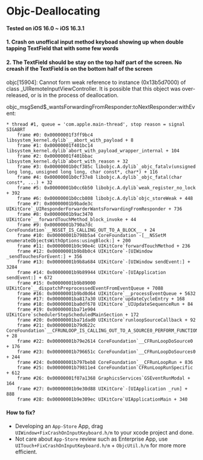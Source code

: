 # Objc-Deallocating


#### Tested on iOS 16.0 ~ iOS 16.3.1

#### 1. Crash on unoffical input method keyboad showing up when double tapping TextField that with some few words

#### 2. The TextField should be stay on the top half part of the screen. No creash if the TextField is on the bottom half of the screen

objc[15904]: Cannot form weak reference to instance (0x13b5d7000) of class _UIRemoteInputViewController. It is possible that this object was over-released, or is in the process of deallocation.


objc_msgSend$_wantsForwardingFromResponder:toNextResponder:withEvent:





    * thread #1, queue = 'com.apple.main-thread', stop reason = signal SIGABRT
	    frame #0: 0x00000001f3ff9bc4 libsystem_kernel.dylib`__abort_with_payload + 8
	    frame #1: 0x00000001f401bc14 libsystem_kernel.dylib`abort_with_payload_wrapper_internal + 104
	    frame #2: 0x00000001f401bbac libsystem_kernel.dylib`abort_with_reason + 32
	    frame #3: 0x00000001b0cf385c libobjc.A.dylib`_objc_fatalv(unsigned long long, unsigned long long, char const*, char*) + 116
	    frame #4: 0x00000001b0cf37e8 libobjc.A.dylib`_objc_fatal(char const*, ...) + 32
	    frame #5: 0x00000001b0cc6b50 libobjc.A.dylib`weak_register_no_lock + 392
	    frame #6: 0x00000001b0ccb808 libobjc.A.dylib`objc_storeWeak + 448
	    frame #7: 0x00000001b9bade3c UIKitCore`_UIResponderForwarderWantsForwardingFromResponder + 736
	    frame #8: 0x00000001b9ac3470 UIKitCore`__forwardTouchMethod_block_invoke + 44
	    frame #9: 0x00000001b790a7dc CoreFoundation`__NSSET_IS_CALLING_OUT_TO_A_BLOCK__ + 24
	    frame #10: 0x00000001b798b5a4 CoreFoundation`-[__NSSetM enumerateObjectsWithOptions:usingBlock:] + 200
	    frame #11: 0x00000001b9c90e4c UIKitCore`forwardTouchMethod + 236
	    frame #12: 0x00000001b9b8b0c4 UIKitCore`-[UIWindow _sendTouchesForEvent:] + 356
	    frame #13: 0x00000001b9b8a684 UIKitCore`-[UIWindow sendEvent:] + 3284
	    frame #14: 0x00000001b9b89944 UIKitCore`-[UIApplication sendEvent:] + 672
	    frame #15: 0x00000001b9b89000 UIKitCore`__dispatchPreprocessedEventFromEventQueue + 7088
	    frame #16: 0x00000001b9bd0d64 UIKitCore`__processEventQueue + 5632
	    frame #17: 0x00000001ba817a30 UIKitCore`updateCycleEntry + 168
	    frame #18: 0x00000001ba0df678 UIKitCore`_UIUpdateSequenceRun + 84
	    frame #19: 0x00000001ba71e904 UIKitCore`schedulerStepScheduledMainSection + 172
	    frame #20: 0x00000001ba71dad0 UIKitCore`runloopSourceCallback + 92
	    frame #21: 0x00000001b79d622c CoreFoundation`__CFRUNLOOP_IS_CALLING_OUT_TO_A_SOURCE0_PERFORM_FUNCTION__ + 28
	    frame #22: 0x00000001b79e2614 CoreFoundation`__CFRunLoopDoSource0 + 176
	    frame #23: 0x00000001b796651c CoreFoundation`__CFRunLoopDoSources0 + 244
	    frame #24: 0x00000001b797beb8 CoreFoundation`__CFRunLoopRun + 836
	    frame #25: 0x00000001b79811e4 CoreFoundation`CFRunLoopRunSpecific + 612
	    frame #26: 0x00000001f07a1368 GraphicsServices`GSEventRunModal + 164
	    frame #27: 0x00000001b9e30d88 UIKitCore`-[UIApplication _run] + 888
	    frame #28: 0x00000001b9e309ec UIKitCore`UIApplicationMain + 340
        
        
        
#### How to fix?

* Developing an `App-Store` App, drag `UIWindow+FixCrashOnInputKeyboard.h/m` to your xcode project and done.
* Not care about  `App-Store` review such as Enterprise App, use `UITouch+FixCrashOnInputKeyboard.h/m` + `ObjcUtil.h/m` for more more efficient.